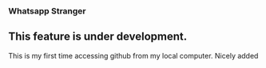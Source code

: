 ### Whatsapp Stranger
## This feature is under development.

This is my first time accessing github from my local computer.
Nicely added

